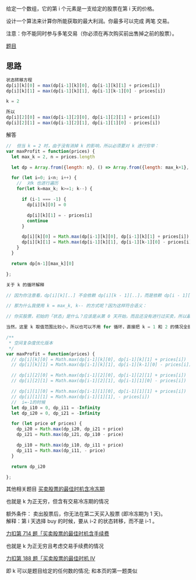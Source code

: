给定一个数组，它的第 i 个元素是一支给定的股票在第 i 天的价格。

设计一个算法来计算你所能获取的最大利润。你最多可以完成 两笔 交易。

注意：你不能同时参与多笔交易（你必须在再次购买前出售掉之前的股票）。

[题目](https://leetcode.cn/problems/best-time-to-buy-and-sell-stock-iii/description/)

## 思路
```js
状态转移方程
dp[i][k][0] = max(dp[i-1][k][0], dp[i-1][k][1] + prices[i])
dp[i][k][1] = max(dp[i-1][k][1], dp[i-1][k-1][0] - prices[i])

k = 2

所以
dp[i][2][0] = max(dp[i-1][2][0], dp[i-1][2][1] + prices[i])
dp[i][2][1] = max(dp[i-1][2][1], dp[i-1][1][0] - prices[i])


```


解答

```js
//  但当 k = 2 时，由于没有消掉 k 的影响，所以必须要对 k 进行穷举：
var maxProfit = function(prices) {
  let max_k = 2, n = prices.length

  let dp = Array.from({length: n}, () => Array.from({length: max_k+1}, () => Array(2).fill(0)))

  for (let i=0; i<n; i++) {
    //  对k 也进行遍历
    for(let k=max_k; k>=1; k--) {

      if (i-1 === -1) {
        dp[i][k][0] = 0

        dp[i][k][1] = - prices[i]
        continue
      }

      dp[i][k][0] = Math.max(dp[i-1][k][0], dp[i-1][k][1] + prices[i])
      dp[i][k][1] = Math.max(dp[i-1][k][1], dp[i-1][k-1][0] - prices[i])
    }
  }

  return dp[n-1][max_k][0]

};

关于 k 的循环解释

// 因为你注意看，dp[i][k][..] 不会依赖 dp[i][k - 1][..]，而是依赖 dp[i - 1][k - 1][..]，而 dp[i - 1][..][..]，都是已经计算出来的，所以不管你是 k = max_k, k--，还是 k = 1, k++，都是可以得出正确答案的。

// 那为什么我使用 k = max_k, k-- 的方式呢？因为这样符合语义：

// 你买股票，初始的「状态」是什么？应该是从第 0 天开始，而且还没有进行过买卖，所以最大交易次数限制 k 应该是 max_k；而随着「状态」的推移，你会进行交易，那么交易次数上限 k 应该不断减少，这样一想，k = max_k, k-- 的方式是比较合乎实际场景的。

当然，这里 k 取值范围比较小，所以也可以不用 for 循环，直接把 k = 1 和 2 的情况全部列举出来也可以

/**
 * 空间复杂度优化版本
 */
var maxProfit = function(prices) {
  // dp[i][k][0] = Math.max(dp[i-1][k][0], dp[i-1][k][1] + prices[i])
  // dp[i][k][1] = Math.max(dp[i-1][k][1], dp[i-1][k-1][0] - prices[i])

  // dp[i][2][0] = Math.max(dp[i-1][2][0], dp[i-1][2][1] + prices[i])
  // dp[i][2][1] = Math.max(dp[i-1][2][1], dp[i-1][1][0] - prices[i])

  // dp[i][1][0] = Math.max(dp[i-1][1][0], dp[i-1][1][1] + prices[i])
  // dp[i][1][1] = Math.max(dp[i-1][1][1], - prices[i])
  //  i=-1的时候
  let dp_i10 = 0, dp_i11 = -Infinity
  let dp_i20 = 0, dp_i21 = -Infinity

  for (let price of prices) {
    dp_i20 = Math.max(dp_i20, dp_i21 + price)
    dp_i21 = Math.max(dp_i21, dp_i10 - price)

    dp_i10 = Math.max(dp_i10, dp_i11 + price)
    dp_i11 = Math.max(dp_i11, - price)
  }

  return dp_i20

};


```

其他相关题目
[买卖股票的最佳时机含冷冻期](https://leetcode.cn/problems/best-time-to-buy-and-sell-stock-with-cooldown/)

也就是 k 为正无穷，但含有交易冷冻期的情况

额外条件： 卖出股票后，你无法在第二天买入股票 (即冷冻期为 1 天)。<br>
解释：第 i 天选择 buy 的时候，要从 i-2 的状态转移，而不是 i-1 。


[力扣第 714 题「买卖股票的最佳时机含手续费](https://leetcode.cn/problems/best-time-to-buy-and-sell-stock-with-transaction-fee/)

也就是 k 为正无穷且考虑交易手续费的情况


[力扣第 188 题「买卖股票的最佳时机 IV](https://leetcode.cn/problems/best-time-to-buy-and-sell-stock-iv/description/)

即 k 可以是题目给定的任何数的情况; 和本页的第一题类似

